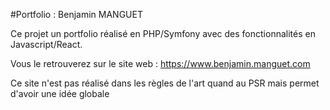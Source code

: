 #Portfolio : Benjamin MANGUET

Ce projet un portfolio réalisé en PHP/Symfony avec des fonctionnalités en Javascript/React.

Vous le retrouverez sur le site web : https://www.benjamin.manguet.com

Ce site n'est pas réalisé dans les règles de l'art quand au PSR mais permet d'avoir une idée globale